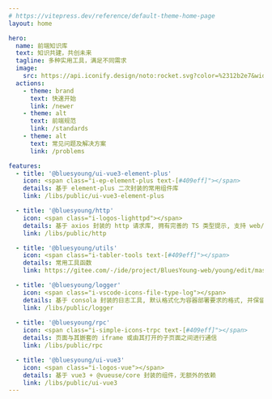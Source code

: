 ```yaml
---
# https://vitepress.dev/reference/default-theme-home-page
layout: home

hero:
  name: 前端知识库
  text: 知识共建，共创未来
  tagline: 多种实用工具，满足不同需求
  image:
    src: https://api.iconify.design/noto:rocket.svg?color=%2312b2e7&width=320
  actions:
    - theme: brand
      text: 快速开始
      link: /newer
    - theme: alt
      text: 前端规范
      link: /standards
    - theme: alt
      text: 常见问题及解决方案
      link: /problems

features:
  - title: '@bluesyoung/ui-vue3-element-plus'
    icon: <span class="i-ep-element-plus text-[#409eff]"></span>
    details: 基于 element-plus 二次封装的常用组件库
    link: /libs/public/ui-vue3-element-plus

  - title: '@bluesyoung/http'
    icon: <span class="i-logos-lighttpd"></span>
    details: 基于 axios 封装的 http 请求库, 拥有完善的 TS 类型提示, 支持 web/微信小程序
    link: /libs/public/http

  - title: '@bluesyoung/utils'
    icon: <span class="i-tabler-tools text-[#409eff]"></span>
    details: 常用工具函数
    link: https://gitee.com/-/ide/project/BluesYoung-web/young/edit/master/-/packages/utils/dist/index.d.ts

  - title: '@bluesyoung/logger'
    icon: <span class="i-vscode-icons-file-type-log"></span>
    details: 基于 consola 封装的日志工具, 默认格式化为容器部署要求的格式, 并保留了扩充能力
    link: /libs/public/logger
  
  - title: '@bluesyoung/rpc'
    icon: <span class="i-simple-icons-trpc text-[#409eff]"></span>
    details: 页面与其嵌套的 iframe 或由其打开的子页面之间进行通信
    link: /libs/public/rpc

  - title: '@bluesyoung/ui-vue3'
    icon: <span class="i-logos-vue"></span>
    details: 基于 vue3 + @vueuse/core 封装的组件，无额外的依赖
    link: /libs/public/ui-vue3
---
```


